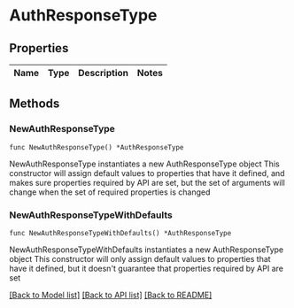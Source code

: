 # AuthResponseType

## Properties

Name | Type | Description | Notes
------------ | ------------- | ------------- | -------------

## Methods

### NewAuthResponseType

`func NewAuthResponseType() *AuthResponseType`

NewAuthResponseType instantiates a new AuthResponseType object
This constructor will assign default values to properties that have it defined,
and makes sure properties required by API are set, but the set of arguments
will change when the set of required properties is changed

### NewAuthResponseTypeWithDefaults

`func NewAuthResponseTypeWithDefaults() *AuthResponseType`

NewAuthResponseTypeWithDefaults instantiates a new AuthResponseType object
This constructor will only assign default values to properties that have it defined,
but it doesn't guarantee that properties required by API are set


[[Back to Model list]](../README.md#documentation-for-models) [[Back to API list]](../README.md#documentation-for-api-endpoints) [[Back to README]](../README.md)



